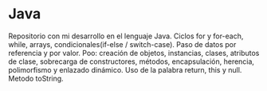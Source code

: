 # Java
Repositorio con mi desarrollo en el lenguaje Java. Ciclos for y for-each, while, arrays, condicionales(if-else / switch-case). Paso de datos por referencia y por valor. Poo: creación de objetos, instancias, clases, atributos de clase, sobrecarga de constructores, métodos, encapsulación, herencia, polimorfismo y enlazado dinámico. Uso de la palabra return, this y null. Metodo toString.
